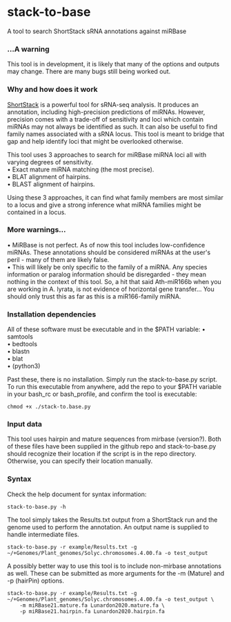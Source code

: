 # stack-to-base
 A tool to search ShortStack sRNA annotations against miRBase
 
### ...A warning
This tool is in development, it is likely that many of the options and outputs may change. There are many bugs still being worked out.

### Why and how does it work
[ShortStack](https://github.com/MikeAxtell/ShortStack) is a powerful tool for sRNA-seq analysis. It produces an annotation, including high-precision predictions of miRNAs. However, precision comes with a trade-off of sensitivity and loci which contain miRNAs may not always be identified as such. It can also be useful to find family names associated with a sRNA locus. This tool is meant to bridge that gap and help identify loci that might be overlooked otherwise.

This tool uses 3 approaches to search for miRBase miRNA loci all with varying degrees of sensitivity.  
• Exact mature miRNA matching (the most precise).  
• BLAT alignment of hairpins.  
• BLAST alignment of hairpins.  

Using these 3 approaches, it can find what family members are most similar to a locus and give a strong inference what miRNA families might be contained in a locus.  

### More warnings...
• MiRBase is not perfect. As of now this tool includes low-confidence miRNAs. These annotations should be considered miRNAs at the user's peril - many of them are likely false.  
• This will likely be only specific to the family of a miRNA. Any species information or paralog information should be disregarded - they mean nothing in the context of this tool. So, a hit that said Ath-miR166b when you are working in A. lyrata, is not evidence of horizontal gene transfer... You should only trust this as far as this is a miR166-family miRNA.  

### Installation dependencies
All of these software must be executable and in the $PATH variable:
• samtools  
• bedtools  
• blastn  
• blat  
• (python3)  

Past these, there is no installation. Simply run the stack-to-base.py script. To run this executable from anywhere, add the repo to your $PATH variable in your bash_rc or bash_profile, and confirm the tool is executable:

    chmod +x ./stack-to.base.py


### Input data

This tool uses hairpin and mature sequences from mirbase (version?). Both of these files have been supplied in the github repo and stack-to-base.py should recognize their location if the script is in the repo directory. Otherwise, you can specify their location manually.


### Syntax

Check the help document for syntax information: 

    stack-to-base.py -h
    
The tool simply takes the Results.txt output from a ShortStack run and the genome used to perform the annotation. An output name is supplied to handle intermediate files. 

    stack-to-base.py -r example/Results.txt -g ~/+Genomes/Plant_genomes/Solyc.chromosomes.4.00.fa -o test_output
    
A possibly better way to use this tool is to include non-mirbase annotations as well. These can be submitted as more arguments for the -m (Mature) and -p (hairPin) options.

    stack-to-base.py -r example/Results.txt -g ~/+Genomes/Plant_genomes/Solyc.chromosomes.4.00.fa -o test_output \
        -m miRBase21.mature.fa Lunardon2020.mature.fa \
        -p miRBase21.hairpin.fa Lunardon2020.hairpin.fa









